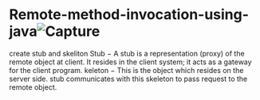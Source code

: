 # Remote-method-invocation-using-java![Capture](https://user-images.githubusercontent.com/91211707/194531405-c9b7125a-da7e-4d6c-84fd-0376db71f4f5.JPG)
create stub and skeliton
Stub − A stub is a representation (proxy) of the remote object at client.
It resides in the client system; it acts as a gateway for the client program.
keleton − This is the object which resides on the server side. stub 
communicates with this skeleton to pass request to the remote object.
